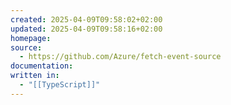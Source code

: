 ```yaml
---
created: 2025-04-09T09:58:02+02:00
updated: 2025-04-09T09:58:16+02:00
homepage: 
source:
  - https://github.com/Azure/fetch-event-source
documentation: 
written in:
  - "[[TypeScript]]"
---
```

